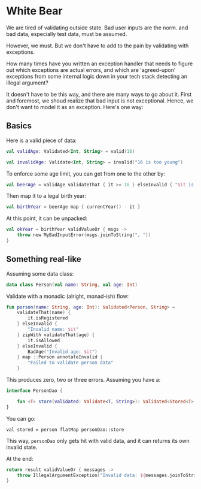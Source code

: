 # White Bear

We are tired of validating outside state. Bad user inputs are the norm.  and bad
data, especially test data, must be assumed. 

However, we must. But we don't have to add to the pain by validating with exceptions.

How many times have you written an exception handler that needs to figure out which
exceptions are actual errors, and which are 'agreed-upon' exceptions from 
some internal logic down in your tech stack detecting an illegal argument?

It doesn't have to be this way, and there are many  ways to go about it. First and
foremost, we shoud realize that bad input is not exceptional. Hence, we don't 
want to model it as an exception. Here's one way:

## Basics

Here is a valid piece of data:

```kotlin
val validAge: Validated<Int, String> = valid(16)

val invalidAge: Validate<Int, String> = invalid("16 is too young")
```

To enforce some age limit, you can get from one to the other by:

```kotlin
val beerAge = validAge validateThat { it >= 18 } elseInvalid { "$it is too young"}
```
Then map it to a legal birth year:
```kotlin
val birthYear = beerAge map { currentYear() - it } 
```
At this point, it can be unpacked:
```kotlin
val okYear = birthYear validValueOr { msgs ->
    throw new MyBadInputError(msgs.joinToString(", "))
}
```

## Something real-like

Assuming some data class:
```kotlin
data class Person(val name: String, val age: Int)
```

Validate with a monadic (alright, monad-ish) flow:

```kotlin
fun person(name: String, age: Int): Validated<Person, String> =
    validateThat(name) {
        it.isRegistered
    } elseInvalid {
        "Invalid name: $it"
    } zipWith validateThat(age) {
        it.isAllowed
    } elseInvalid {
        BadAge("Invalid age: $it")
    } map ::Person annotateInvalid {
        "Failed to validate person data"
    }
```
This produces zero, two or three errors. Assuming you have a:
```kotlin
interface PersonDao {

    fun <T> store(validated: Validate<T, String>): Validated<Stored<T>, String>
}
```
You can go:
```
val stored = person flatMap personDao::store 
```
This way, `personDao` only gets hit with valid data, and it can returns its 
own invalid state.

At the end:
```kotlin
return result validValueOr { messages -> 
    throw IllegalArgumentException("Invalid data: ${messages.joinToString(", ")}")    
}
```
